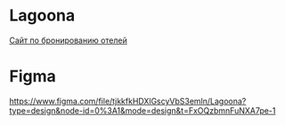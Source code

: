 # Lagoona
<a href="https://messiah-source.github.io/Lagoona/">Сайт по бронированию отелей</a>

# Figma
https://www.figma.com/file/tjkkfkHDXlGscyVbS3emln/Lagoona?type=design&node-id=0%3A1&mode=design&t=FxOQzbmnFuNXA7pe-1
